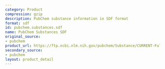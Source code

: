 ```yaml
---
category: Product
compression: gzip
description: PubChem substance information in SDF format
format: sdf
id: pubchem.substances.sdf
name: PubChem Substances SDF
original_source:
- pubchem
product_url: https://ftp.ncbi.nlm.nih.gov/pubchem/Substance/CURRENT-Full/SDF/
secondary_source:
- pubchem
layout: product_detail
---
```

